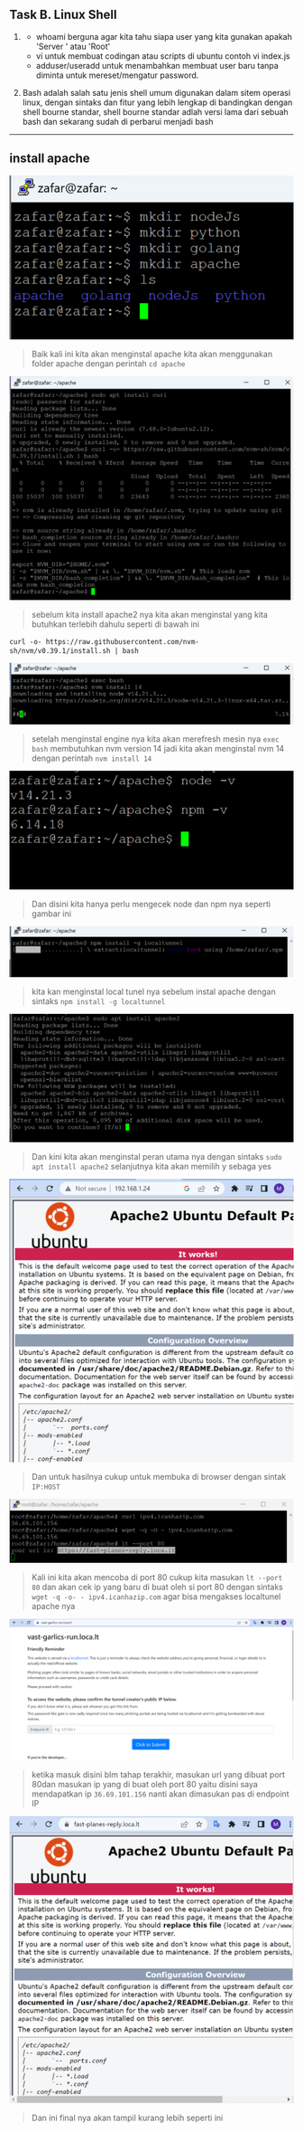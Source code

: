 ## Task B. Linux Shell
1. - whoami berguna agar kita tahu siapa user yang kita gunakan apakah 'Server ' atau 'Root'
    -  vi untuk membuat codingan atau scripts di ubuntu contoh vi index.js
    -  adduser/useradd untuk menambahkan membuat user baru tanpa diminta untuk mereset/mengatur password.

2. Bash adalah salah satu jenis shell umum digunakan dalam sitem operasi linux, dengan sintaks dan fitur yang lebih lengkap di bandingkan dengan shell bourne standar, shell bourne standar adlah versi lama dari sebuah bash dan sekarang sudah di perbarui menjadi bash
***
## install apache
![Folder.png](../Screenshoot-Stage-1/apache/Folder.png)
>Baik kali ini kita akan menginstal apache kita akan menggunakan folder apache dengan perintah `cd apache`

![apache-curl.png](../Screenshoot-Stage-1/apache/apache-curl.png)
>sebelum kita install apache2 nya kita akan menginstal yang kita butuhkan terlebih dahulu seperti di bawah ini 
```
curl -o- https://raw.githubusercontent.com/nvm-sh/nvm/v0.39.1/install.sh | bash
```

![nvm14.png](../Screenshoot-Stage-1/apache/nvm14.png)
>setelah menginstal engine nya kita akan merefresh mesin nya `exec bash` membutuhkan nvm version 14 jadi kita akan menginstal nvm 14 dengan perintah `nvm install 14`

![version.png](../Screenshoot-Stage-1/apache/version.png)
>Dan disini kita hanya perlu mengecek node dan npm nya seperti gambar ini 

![localtunel.png](../Screenshoot-Stage-1/apache/localtunel.png)
>kita kan menginstal local tunel nya sebelum instal apache dengan sintaks `npm install -g localtunnel`

![install-apache.png](../Screenshoot-Stage-1/apache/install-apache.png)
>Dan kini kita akan menginstal peran utama nya dengan sintaks `sudo apt install apache2` selanjutnya kita akan memilih y sebaga yes 

![hasil-apache.png](../Screenshoot-Stage-1/apache/hasil-apache.png)
>Dan untuk hasilnya cukup untuk membuka di browser dengan sintak `IP:HOST`

![ipv4.png](../Screenshoot-Stage-1/apache/ipv4.png)
>Kali ini kita akan mencoba di port 80 cukup kita masukan `lt --port 80` dan akan cek ip yang baru di buat oleh si port 80 dengan sintaks `wget -q -o- - ipv4.icanhazip.com` agar bisa mengakses localtunel apache nya 

![hasil-port80.png](../Screenshoot-Stage-1/apache/hasil-port80.png)
>ketika masuk disini blm tahap terakhir, masukan url yang dibuat port 80dan  masukan ip yang di buat oleh port 80 yaitu disini saya mendapatkan ip `36.69.101.156` nanti akan dimasukan pas di endpoint IP

![hasil-ipv4.png](../Screenshoot-Stage-1/apache/hasil-ipv4.png)
>Dan ini final nya akan tampil kurang lebih seperti ini